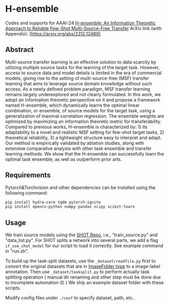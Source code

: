 # H-ensemble
Codes and supports for AAAI-24 [H-ensemble: An Information Theoretic Approach to Reliable Few-Shot Multi-Source-Free Transfer](https://ojs.aaai.org/index.php/AAAI/article/view/29528)
ArXiv link (with Appendix): [https://arxiv.org/abs/2312.12489]

## Abstract

Multi-source transfer learning is an effective solution to data scarcity by utilizing multiple source tasks for the learning of the target task. However, access to source data and model details is limited in the era of commercial models, giving rise to the setting of multi-source-free (MSF) transfer learning that aims to leverage source domain knowledge without such access. As a newly defined problem paradigm, MSF transfer learning remains largely underexplored and not clearly formulated. In this work, we adopt an information theoretic perspective on it and propose a framework named H-ensemble, which dynamically learns the optimal linear combination, or ensemble, of source models for the target task, using a generalization of maximal correlation regression. The ensemble weights are optimized by maximizing an information theoretic metric for transferability. Compared to previous works, H-ensemble is characterized by: 1) its adaptability to a novel and realistic MSF setting for few-shot target tasks, 2) theoretical reliability, 3) a lightweight structure easy to interpret and adapt. Our method is empirically validated by ablation studies, along with extensive comparative analysis with other task ensemble and transfer learning methods. We show that the H-ensemble can successfully learn the optimal task ensemble, as well as outperform prior arts.

## Requirements
Pytorch&Torchvision and other dependencies can be installed using the following command:
```bash
pip install hydra-core tqdm pytorch-ignite
pip install opencv-python numpy pandas scipy scikit-learn
```

## Usage

We train source models using the [SHOT Repo](https://github.com/tim-learn/SHOT), i.e., "train_source.py" and "data_list.py". For SHOT splits a network into several parts, we add a flag `if_use_shot_model` for our script to load it correctly. See example command in "run.sh".

To build up the task-split datasets, use the `_dataset/readfile.py` first to convert the original datasets that are in [ImageFolder type](https://pytorch.org/vision/main/generated/torchvision.datasets.ImageFolder.html) to a image-label annotation. Then use `_dataset/tasksplit.py` to perform actually task splitting operation ( manual dir renaming and other step must be done due to incomplete automation 😣 ) We ship an example dataset folder with these scripts.

Modify config files under `./conf` to specify dataset, path, etc..
